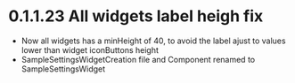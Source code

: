 # 0.1.1.23 All widgets label heigh fix

- Now all widgets has a minHeight of 40, to avoid the label ajust to values lower than widget iconButtons height
- SampleSettingsWidgetCreation file and Component renamed to SampleSettingsWidget
